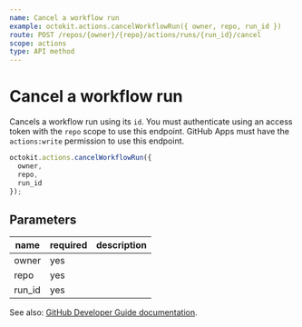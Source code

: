 ```yaml
---
name: Cancel a workflow run
example: octokit.actions.cancelWorkflowRun({ owner, repo, run_id })
route: POST /repos/{owner}/{repo}/actions/runs/{run_id}/cancel
scope: actions
type: API method
---
```


# Cancel a workflow run

Cancels a workflow run using its `id`. You must authenticate using an access token with the `repo` scope to use this endpoint. GitHub Apps must have the `actions:write` permission to use this endpoint.

```js
octokit.actions.cancelWorkflowRun({
  owner,
  repo,
  run_id
});
```

## Parameters

<table>
  <thead>
    <tr>
      <th>name</th>
      <th>required</th>
      <th>description</th>
    </tr>
  </thead>
  <tbody>
    <tr><td>owner</td><td>yes</td><td>

</td></tr>
<tr><td>repo</td><td>yes</td><td>

</td></tr>
<tr><td>run_id</td><td>yes</td><td>

</td></tr>
  </tbody>
</table>

See also: [GitHub Developer Guide documentation](https://docs.github.com/rest/reference/actions#cancel-a-workflow-run).
